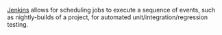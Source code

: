 
[Jenkins](https://jenkins.io/) allows for scheduling jobs to execute a sequence of events, such as nightly-builds of a project, for automated unit/integration/regression testing. 
